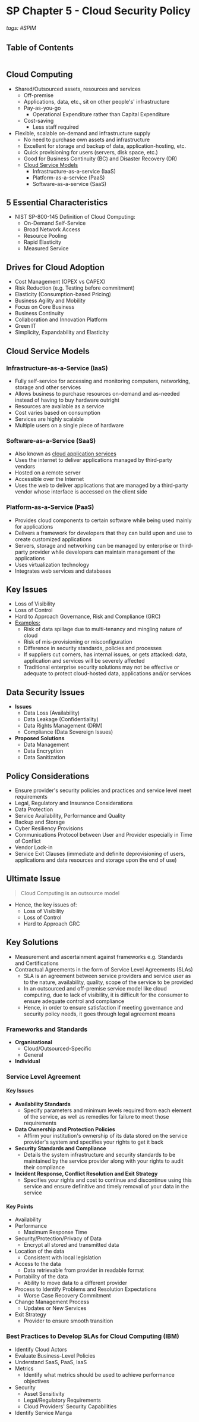 # SP Chapter 5 - Cloud Security Policy

###### tags: #SPIM 

## Table of Contents
```toc
```

## Cloud Computing
- Shared/Outsourced assets, resources and services
	- Off-premise
	- Applications, data, etc., sit on other people's' infrastructure
	- Pay-as-you-go
		- Operational Expenditure rather than Capital Expenditure
	- Cost-saving
		- Less staff required
- Flexible, scalable on-demand and infrastructure supply
	- No need to purchase own assets and infrastructure
	- Excellent for storage and backup of data, application-hosting, etc.
	- Quick provisioning for users (servers, disk space, etc.)
	- Good for Business Continuity (BC) and Disaster Recovery (DR)
	- <u>Cloud Service Models</u>
		- Infrastructure-as-a-service (IaaS)
		- Platform-as-a-service (PaaS)
		- Software-as-a-service (SaaS)

## 5 Essential Characteristics
- NIST SP-800-145 Definition of Cloud Computing:
	- On-Demand Self-Service
	- Broad Network Access
	- Resource Pooling
	- Rapid Elasticity
	- Measured Service

## Drives for Cloud Adoption
- Cost Management (OPEX vs CAPEX)
- Risk Reduction (e.g. Testing before commitment)
- Elasticity (Consumption-based Pricing)
- Business Agility and Mobility
- Focus on Core Business
- Business Continuity
- Collaboration and Innovation Platform
- Green IT
- Simplicity, Expandability and Elasticity

## Cloud Service Models
### Infrastructure-as-a-Service (IaaS)
- Fully self-service for accessing and monitoring computers, networking, storage and other services
- Allows business to purchase resources on-demand and as-needed instead of having to buy hardware outright
- Resources are available as a service
- Cost varies based on consumption
- Services are highly scalable
- Multiple users on a single piece of hardware

### Software-as-a-Service (SaaS)
- Also known as <u>cloud application services</u>
- Uses the internet to deliver applications managed by third-party vendors
- Hosted on a remote server
- Accessible over the Internet
- Uses the web to deliver applications that are managed by a third-party vendor whose interface is accessed on the client side

### Platform-as-a-Service (PaaS)
- Provides cloud components to certain software while being used mainly for applications
- Delivers a framework for developers that they can build upon and use to create customized applications
- Servers, storage and networking can be managed by enterprise or third-party provider while developers can maintain management of the applications
- Uses virtualization technology
- Integrates web services and databases

## Key Issues
- Loss of Visibility
- Loss of Control
- Hard to Approach Governance, Risk and Compliance (GRC)
- <u>Examples:</u>
	- Risk of data spillage due to multi-tenancy and mingling nature of cloud
	- Risk of mis-provisioning or misconfiguration
	- Difference in security standards, policies and processes
	- If suppliers cut corners, has internal issues, or gets attacked: data, application and services will be severely affected
	- Traditional enterprise security solutions may not be effective or adequate to protect cloud-hosted data, applications and/or services

## Data Security Issues
- **Issues**
	- Data Loss (Availability)
	- Data Leakage (Confidentiality)
	- Data Rights Management (DRM)
	- Compliance (Data Sovereign Issues)
- **Proposed Solutions**
	- Data Management
	- Data Encryption
	- Data Sanitization

## Policy Considerations
- Ensure provider's security policies and practices and service level meet requirements
- Legal, Regulatory and Insurance Considerations
- Data Protection
- Service Availability, Performance and Quality
- Backup and Storage
- Cyber Resiliency Provisions
- Communications Protocol between User and Provider especially in Time of Conflict
- Vendor Lock-in
- Service Exit Clauses (immediate and definite deprovisioning of users, applications and data resources and storage upon the end of use)


## Ultimate Issue
> Cloud Computing is an outsource model

- Hence, the key issues of:
	- Loss of Visibility
	- Loss of Control
	- Hard to Approach GRC

## Key Solutions
- Measurement and ascertainment against frameworks e.g. Standards and Certifications
- Contractual Agreements in the form of Service Level Agreements (SLAs)
	- SLA is an agreement between service providers and service user as to the nature, availability, quality, scope of the service to be provided
	- In an outsourced and off-premise service model like cloud computing, due to lack of visibility, it is difficult for the consumer to ensure adequate control and compliance
	- Hence, in order to ensure satisfaction if meeting governance and security policy needs, it goes through legal agreement means

### Frameworks and Standards
- **Organisational**
	- Cloud/Outsourced-Specific
	- General
- **Individual**

### Service Level Agreement 
#### Key Issues
- **Availability Standards**
	- Specify parameters and minimum levels required from each element of the service, as well as remedies for failure to meet those requirements
- **Data Ownership and Protection Policies**
	- Affirm your institution's ownership of its data stored on the service provider's system and specifies your rights to get it back
- **Security Standards and Compliance**
	- Details the system infrastructure and security standards to be maintained by the service provider along with your rights to audit their compliance
- **Incident Response, Conflict Resolution and Exit Strategy**
	- Specifies your rights and cost to continue and discontinue using this service and ensure definitive and timely removal of your data in the service

#### Key Points
- Availability
- Performance
	- Maximum Response Time
- Security/Protection/Privacy of Data
	- Encrypt all stored and transmitted data
- Location of the data
	- Consistent with local legislation
- Access to the data
	- Data retrievable from provider in readable format
- Portability of the data
	- Ability to move data to a different provider
- Process to Identify Problems and Resolution Expectations
	- Worse Case Recovery Commitment
- Change Management Process
	- Updates or New Services
- Exit Strategy
	- Provider to ensure smooth transition

### Best Practices to Develop SLAs for Cloud Computing (IBM)
- Identify Cloud Actors
- Evaluate Business-Level Policies
- Understand SaaS, PaaS, IaaS
- Metrics
	- Identify what metrics should be used to achieve performance objectives
- Security
	- Asset Sensitivity
	- Legal/Regulatory Requirements
	- Cloud Providers' Security Capabilities
- Identify Service Manga